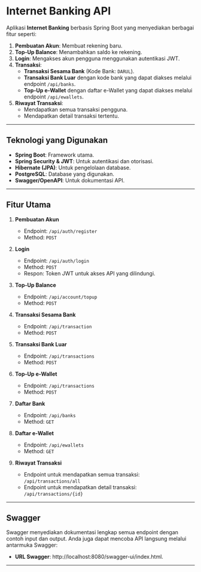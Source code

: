 # Internet Banking API

Aplikasi **Internet Banking** berbasis Spring Boot yang menyediakan berbagai fitur seperti:
1. **Pembuatan Akun**: Membuat rekening baru.
2. **Top-Up Balance**: Menambahkan saldo ke rekening.
3. **Login**: Mengakses akun pengguna menggunakan autentikasi JWT.
4. **Transaksi**:
    - **Transaksi Sesama Bank** (Kode Bank: `DARUL`).
    - **Transaksi Bank Luar** dengan kode bank yang dapat diakses melalui endpoint `/api/banks`.
    - **Top-Up e-Wallet** dengan daftar e-Wallet yang dapat diakses melalui endpoint `/api/ewallets`.
5. **Riwayat Transaksi**:
    - Mendapatkan semua transaksi pengguna.
    - Mendapatkan detail transaksi tertentu.

---
## Teknologi yang Digunakan

- **Spring Boot**: Framework utama.
- **Spring Security & JWT**: Untuk autentikasi dan otorisasi.
- **Hibernate (JPA)**: Untuk pengelolaan database.
- **PostgreSQL**: Database yang digunakan.
- **Swagger/OpenAPI**: Untuk dokumentasi API.

---
## Fitur Utama

1. **Pembuatan Akun**
    - Endpoint: `/api/auth/register`
    - Method: `POST`

2. **Login**
    - Endpoint: `/api/auth/login`
    - Method: `POST`
    - Respon: Token JWT untuk akses API yang dilindungi.

3. **Top-Up Balance**
    - Endpoint: `/api/account/topup`
    - Method: `POST`

4. **Transaksi Sesama Bank**
    - Endpoint: `/api/transaction`
    - Method: `POST`

5. **Transaksi Bank Luar**
    - Endpoint: `/api/transactions`
    - Method: `POST`

6. **Top-Up e-Wallet**
    - Endpoint: `/api/transactions`
    - Method: `POST`

7. **Daftar Bank**
    - Endpoint: `/api/banks`
    - Method: `GET`

8. **Daftar e-Wallet**
    - Endpoint: `/api/ewallets`
    - Method: `GET`

9. **Riwayat Transaksi**
    - Endpoint untuk mendapatkan semua transaksi: `/api/transactions/all`
    - Endpoint untuk mendapatkan detail transaksi: `/api/transactions/{id}`

---



## Swagger
Swagger menyediakan dokumentasi lengkap semua endpoint dengan contoh input dan output. Anda juga dapat mencoba API langsung melalui antarmuka Swagger:
- **URL Swagger**:  http://localhost:8080/swagger-ui/index.html.
---



